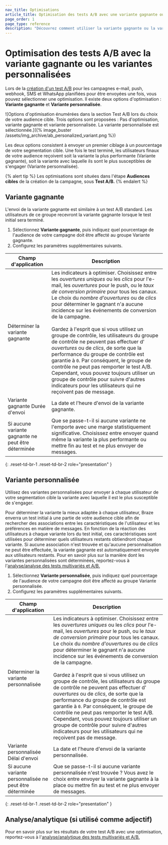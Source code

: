 ```yaml
---
nav_title: Optimisations
article_title: Optimisation des tests A/B avec une variante gagnante ou des variantes personnalisées
page_order: 1
page_type: reference
description: "Découvrez comment utiliser la variante gagnante ou la variante personnalisée lors de la création de tests multivariés et de tests A/B."
---
```


# Optimisation des tests A/B avec la variante gagnante ou les variantes personnalisées

Lors de la [création d'un test A/B]({{site.baseurl}}/user_guide/engagement_tools/testing/multivariant_testing/create_multivariate_campaign/) pour les campagnes e-mail, push, webhook, SMS et WhatsApp planifiées pour être envoyées une fois, vous pouvez sélectionner une optimisation. Il existe deux options d'optimisation : **Variante gagnante** et **Variante personnalisée**.

\![Options d'optimisation énumérées dans la section Test A/B lors du choix de votre audience cible. Trois options sont proposées : Pas d'optimisation, variante gagnante et variante personnalisée. La variante personnalisée est sélectionnée.]({% image_buster /assets/img_archive/ab_personalized_variant.png %})

Les deux options consistent à envoyer un premier ciblage à un pourcentage de votre segmentation cible. Une fois le test terminé, les utilisateurs finaux de votre audience reçoivent soit la variante la plus performante (Variante gagnante), soit la variante avec laquelle ils sont le plus susceptibles de s'engager (Variante personnalisée).

{% alert tip %}
Les optimisations sont situées dans l'étape **Audiences cibles** de la création de la campagne, sous **Test A/B.**
{% endalert %}

## Variante gagnante

L'envoi de la variante gagnante est similaire à un test A/B standard. Les utilisateurs de ce groupe recevront la variante gagnante lorsque le test initial sera terminé.

1. Sélectionnez **Variante gagnante**, puis indiquez quel pourcentage de l'audience de votre campagne doit être affecté au groupe Variante gagnante.
2. Configurez les paramètres supplémentaires suivants.

| Champ d'application | Description |
| --- | --- | 
| Déterminer la variante gagnante | Les indicateurs à optimiser. Choisissez entre les *ouvertures uniques* ou les *clics* pour l'e-mail, les *ouvertures* pour le push, ou le *taux de conversion primaire* pour tous les canaux. Le choix du *nombre d'ouvertures* ou de *clics* pour déterminer le gagnant n'a aucune incidence sur les événements de conversion de la campagne. <br><br>Gardez à l'esprit que si vous utilisez un groupe de contrôle, les utilisateurs du groupe de contrôle ne peuvent pas effectuer d' *ouvertures* ou de *clics*, de sorte que la performance du groupe de contrôle est garantie à `0`. Par conséquent, le groupe de contrôle ne peut pas remporter le test A/B. Cependant, vous pouvez toujours utiliser un groupe de contrôle pour suivre d'autres indicateurs pour les utilisateurs qui ne reçoivent pas de message. |
| Variante gagnante Durée d'envoi | La date et l'heure d'envoi de la variante gagnante. |
| Si aucune variante gagnante ne peut être déterminée | Que se passe-t-il si aucune variante ne l'emporte avec une marge statistiquement significative. Choisissez entre envoyer quand même la variante la plus performante ou mettre fin au test et ne plus envoyer de messages. |
{: .reset-td-br-1 .reset-td-br-2 role="presentation" }

## Variante personnalisée

Utilisez des variantes personnalisées pour envoyer à chaque utilisateur de votre segmentation cible la variante avec laquelle il est le plus susceptible de s'engager.

Pour déterminer la variante la mieux adaptée à chaque utilisateur, Braze enverra un test initial à une partie de votre audience cible afin de rechercher des associations entre les caractéristiques de l'utilisateur et les préférences en matière de messages. En fonction de la réaction des utilisateurs à chaque variante lors du test initial, ces caractéristiques sont utilisées pour déterminer quels utilisateurs restants obtiendront chaque variante. Si aucune association n'est trouvée et qu'aucune personnalisation ne peut être effectuée, la variante gagnante est automatiquement envoyée aux utilisateurs restants. Pour en savoir plus sur la manière dont les variantes personnalisées sont déterminées, reportez-vous à l'[analyse/analyse des tests multivariés et A/B.]({{site.baseurl}}/user_guide/engagement_tools/testing/multivariant_testing/multivariate_analytics/#personalized-variant)

1. Sélectionnez **Variante personnalisée**, puis indiquez quel pourcentage de l'audience de votre campagne doit être affecté au groupe Variante personnalisée.
2. Configurez les paramètres supplémentaires suivants.

| Champ d'application | Description |
| --- | --- | 
| Déterminer la variante personnalisée | Les indicateurs à optimiser. Choisissez entre les *ouvertures uniques* ou les *clics* pour l'e-mail, les *ouvertures* pour le push, ou le *taux de conversion primaire* pour tous les canaux. Le choix du *nombre d'ouvertures* ou de *clics* pour déterminer le gagnant n'a aucune incidence sur les événements de conversion de la campagne. <br><br>Gardez à l'esprit que si vous utilisez un groupe de contrôle, les utilisateurs du groupe de contrôle ne peuvent pas effectuer d' *ouvertures* ou de *clics*, de sorte que la performance du groupe de contrôle est garantie à `0`. Par conséquent, le groupe de contrôle ne peut pas remporter le test A/B. Cependant, vous pouvez toujours utiliser un groupe de contrôle pour suivre d'autres indicateurs pour les utilisateurs qui ne reçoivent pas de message. |
| Variante personnalisée Délai d'envoi | La date et l'heure d'envoi de la variante personnalisée. |
| Si aucune variante personnalisée ne peut être déterminée | Que se passe-t-il si aucune variante personnalisée n'est trouvée ? Vous avez le choix entre envoyer la variante gagnante à la place ou mettre fin au test et ne plus envoyer de messages. |
{: .reset-td-br-1 .reset-td-br-2 role="presentation" }

## Analyse/analytique (si utilisé comme adjectif)

Pour en savoir plus sur les résultats de votre test A/B avec une optimisation, reportez-vous à l'[analyse/analytique des tests multivariés et A/B.]({{site.baseurl}}/user_guide/engagement_tools/testing/multivariant_testing/multivariate_analytics/)

